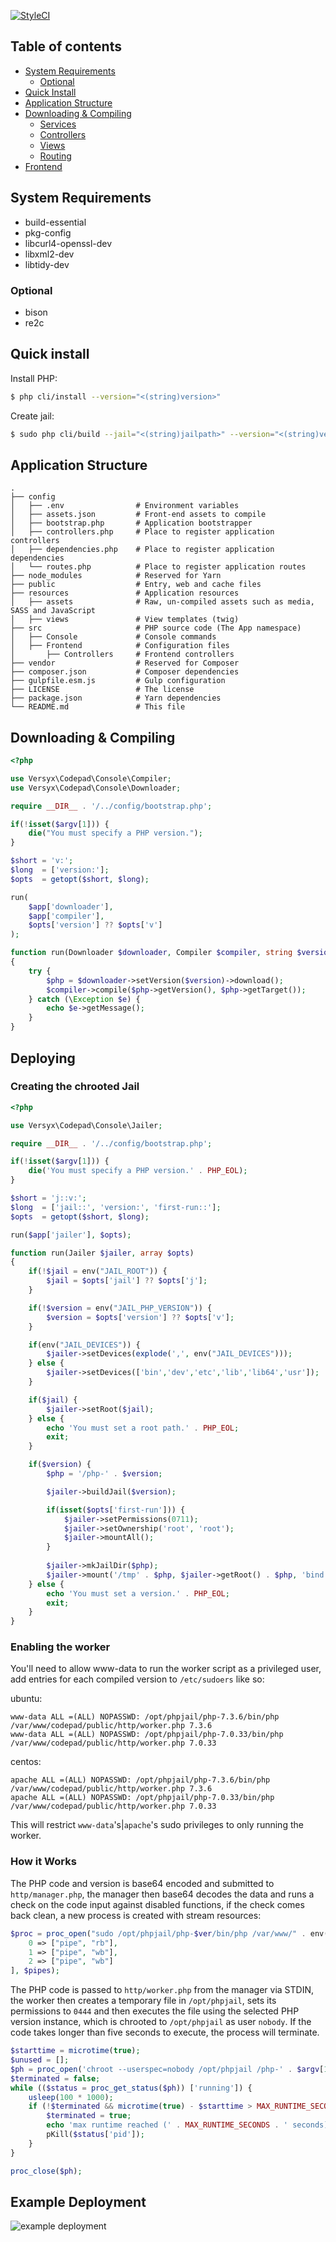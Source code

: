 [![StyleCI](https://github.styleci.io/repos/179174116/shield?branch=master)](https://github.styleci.io/repos/179174116)


## Table of contents

* [System Requirements](#system-requirements)
  * [Optional](#optional)
* [Quick Install](#quick-install)
* [Application Structure](#application-structure)
* [Downloading & Compiling](#downloading--compiling)
  * [Services](#services)
  * [Controllers](#controllers)
  * [Views](#views)
  * [Routing](#routing)
* [Frontend](#frontend)

## System Requirements

- build-essential 
- pkg-config
- libcurl4-openssl-dev
- libxml2-dev
- libtidy-dev

### Optional

- bison
- re2c

## Quick install

Install PHP:

```bash
$ php cli/install --version="<(string)version>"
```

Create jail:
```bash
$ sudo php cli/build --jail="<(string)jailpath>" --version="<(string)version>"
```

## Application Structure
```
.
├── config
│   ├── .env                # Environment variables
│   ├── assets.json         # Front-end assets to compile
│   ├── bootstrap.php       # Application bootstrapper
│   ├── controllers.php     # Place to register application controllers
│   ├── dependencies.php    # Place to register application dependencies
│   └── routes.php          # Place to register application routes
├── node_modules            # Reserved for Yarn
├── public                  # Entry, web and cache files
├── resources               # Application resources
│   ├── assets              # Raw, un-compiled assets such as media, SASS and JavaScript
│   ├── views               # View templates (twig)
├── src                     # PHP source code (The App namespace)
│   ├── Console             # Console commands
│   ├── Frontend            # Configuration files
│       ├── Controllers     # Frontend controllers
├── vendor                  # Reserved for Composer
├── composer.json           # Composer dependencies
├── gulpfile.esm.js         # Gulp configuration
├── LICENSE                 # The license
├── package.json            # Yarn dependencies
└── README.md               # This file
```

## Downloading & Compiling

```php
<?php

use Versyx\Codepad\Console\Compiler;
use Versyx\Codepad\Console\Downloader;

require __DIR__ . '/../config/bootstrap.php';

if(!isset($argv[1])) {
    die("You must specify a PHP version.");
}

$short = 'v:';
$long  = ['version:'];
$opts  = getopt($short, $long);

run(
    $app['downloader'],
    $app['compiler'],
    $opts['version'] ?? $opts['v']
);

function run(Downloader $downloader, Compiler $compiler, string $version)
{
    try {
        $php = $downloader->setVersion($version)->download();
        $compiler->compile($php->getVersion(), $php->getTarget());
    } catch (\Exception $e) {
        echo $e->getMessage();
    }
}
```

## Deploying

### Creating the chrooted Jail

```php
<?php

use Versyx\Codepad\Console\Jailer;

require __DIR__ . '/../config/bootstrap.php';

if(!isset($argv[1])) {
    die('You must specify a PHP version.' . PHP_EOL);
}

$short = 'j::v:';
$long  = ['jail::', 'version:', 'first-run::'];
$opts  = getopt($short, $long);

run($app['jailer'], $opts);

function run(Jailer $jailer, array $opts)
{
    if(!$jail = env("JAIL_ROOT")) {
        $jail = $opts['jail'] ?? $opts['j'];
    }

    if(!$version = env("JAIL_PHP_VERSION")) {
        $version = $opts['version'] ?? $opts['v'];
    }

    if(env("JAIL_DEVICES")) {
        $jailer->setDevices(explode(',', env("JAIL_DEVICES")));
    } else {
        $jailer->setDevices(['bin','dev','etc','lib','lib64','usr']);
    }

    if($jail) {
        $jailer->setRoot($jail);
    } else {
        echo 'You must set a root path.' . PHP_EOL;
        exit;
    }

    if($version) {
        $php = '/php-' . $version;

        $jailer->buildJail($version);

        if(isset($opts['first-run'])) {
            $jailer->setPermissions(0711);
            $jailer->setOwnership('root', 'root');
            $jailer->mountAll();
        }
        
        $jailer->mkJailDir($php);
        $jailer->mount('/tmp' . $php, $jailer->getRoot() . $php, 'bind', 'ro');
    } else {
        echo 'You must set a version.' . PHP_EOL;
        exit;
    }
}
```

### Enabling the worker

You'll need to allow www-data to run the worker script as a privileged user, add entries for each compiled version to
 `/etc/sudoers` like so:


ubuntu:
```
www-data ALL =(ALL) NOPASSWD: /opt/phpjail/php-7.3.6/bin/php /var/www/codepad/public/http/worker.php 7.3.6
www-data ALL =(ALL) NOPASSWD: /opt/phpjail/php-7.0.33/bin/php /var/www/codepad/public/http/worker.php 7.0.33
```

centos:
```
apache ALL =(ALL) NOPASSWD: /opt/phpjail/php-7.3.6/bin/php /var/www/codepad/public/http/worker.php 7.3.6
apache ALL =(ALL) NOPASSWD: /opt/phpjail/php-7.0.33/bin/php /var/www/codepad/public/http/worker.php 7.0.33
```

This will restrict `www-data`'s|`apache`'s sudo privileges to only running the worker.

### How it Works

The PHP code and version is base64 encoded and submitted to `http/manager.php`, the manager then 
base64 decodes the data and runs a check on the code input against disabled functions, if the check
comes back clean, a new process is created with stream resources:

```php
$proc = proc_open("sudo /opt/phpjail/php-$ver/bin/php /var/www/" . env("APP_NAME") . "/public/http/worker.php $ver", [
    0 => ["pipe", "rb"],
    1 => ["pipe", "wb"],
    2 => ["pipe", "wb"]
], $pipes);
```

The PHP code is passed to `http/worker.php` from the manager via STDIN, the worker then creates a temporary file in
`/opt/phpjail`, sets its permissions to `0444` and then executes the file using the selected PHP version
instance, which is chrooted to `/opt/phpjail` as user `nobody`. If the code takes longer than five seconds to execute, 
the process will terminate.

```php
$starttime = microtime(true);
$unused = [];
$ph = proc_open('chroot --userspec=nobody /opt/phpjail /php-' . $argv[1] .'/bin/php ' . escapeshellarg(basename($file)), $unused, $unused);
$terminated = false;
while (($status = proc_get_status($ph)) ['running']) {
    usleep(100 * 1000);
    if (!$terminated && microtime(true) - $starttime > MAX_RUNTIME_SECONDS) {
        $terminated = true;
        echo 'max runtime reached (' . MAX_RUNTIME_SECONDS . ' seconds), terminating...';
        pKill($status['pid']);
    }
}

proc_close($ph);
```

## Example Deployment

![example deployment](resources/assets/img/codepad.png)

